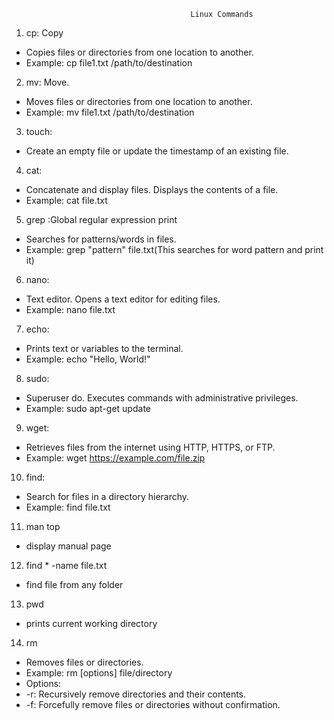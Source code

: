                                             Linux Commands
1. cp:  Copy
* Copies files or directories from one location to another. 
* Example: cp file1.txt /path/to/destination
2. mv: Move.<br/>
* Moves files or directories from one location to another. 
* Example: mv file1.txt /path/to/destination
3. touch:
* Create an empty file or update the timestamp of an existing file.
4. cat:
* Concatenate and display files. Displays the contents of a file.
* Example: cat file.txt
5. grep :Global regular expression print
* Searches for patterns/words in files.
* Example: grep "pattern" file.txt(This searches for word pattern and print it)
6. nano:
* Text editor. Opens a text editor for editing files.
* Example: nano file.txt
7. echo:
* Prints text or variables to the terminal.
* Example: echo "Hello, World!"
8. sudo:
* Superuser do. Executes commands with administrative privileges.
* Example: sudo apt-get update
9. wget:
* Retrieves files from the internet using HTTP, HTTPS, or FTP.
* Example: wget https://example.com/file.zip
10. find:
* Search for files in a directory hierarchy.                 
* Example: find file.txt
11.  man top
* display manual page
12. find * -name file.txt
* find file from any folder
13. pwd
* prints current working directory
14. rm
* Removes files or directories.
* Example: rm [options] file/directory
* Options:
* -r: Recursively remove directories and their contents.
* -f: Forcefully remove files or directories without confirmation.
